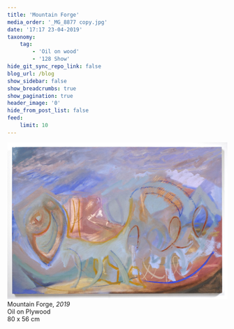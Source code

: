```yaml
---
title: 'Mountain Forge'
media_order: '_MG_8877 copy.jpg'
date: '17:17 23-04-2019'
taxonomy:
    tag:
        - 'Oil on wood'
        - '128 Show'
hide_git_sync_repo_link: false
blog_url: /blog
show_sidebar: false
show_breadcrumbs: true
show_pagination: true
header_image: '0'
hide_from_post_list: false
feed:
    limit: 10
---
```


[![](_MG_8877%20copy.jpg)](/paintings/mountain-forge)
Mountain Forge, _2019_  
Oil on Plywood  
80 x 56 cm  
